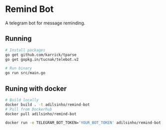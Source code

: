 # Remind Bot
A telegram bot for message reminding.

## Running

```bash
# Install packages
go get github.com/karrick/tparse
go get gopkg.in/tucnak/telebot.v2

# Run binary
go run src/main.go
```

## Runing with docker

```bash
# Build locally
docker build . -t adilsinho/remind-bot
# Pull from Dockerhub
docker pull adilsinho/remind-bot

docker run -e TELEGRAM_BOT_TOKEN='YOUR_BOT_TOKEN' adilsinho/remind-bot
```
